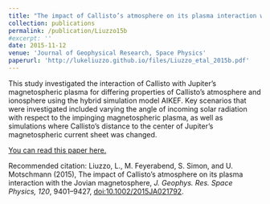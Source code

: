 ```yaml
---
title: "The impact of Callisto’s atmosphere on its plasma interaction with the Jovian magnetosphere"
collection: publications
permalink: /publication/Liuzzo15b
#excerpt: ''
date: 2015-11-12
venue: 'Journal of Geophysical Research, Space Physics'
paperurl: 'http://lukeliuzzo.github.io/files/Liuzzo_etal_2015b.pdf'
---
```

This study investigated the interaction of Callisto with Jupiter’s magnetospheric plasma for differing properties of Callisto’s atmosphere and ionosphere using the hybrid simulation model AIKEF. Key scenarios that were investigated included varying the angle of incoming solar radiation with respect to the impinging magnetospheric plasma, as well as simulations where Callisto’s distance to the center of Jupiter’s magnetospheric current sheet was changed.

[You can read this paper here.](http://lukeliuzzo.github.io/files/Liuzzo_etal_2015b.pdf)

Recommended citation: Liuzzo, L., M. Feyerabend, S. Simon, and U. Motschmann (2015), The impact of Callisto’s atmosphere on its plasma interaction with the Jovian magnetosphere, <i>J. Geophys. Res. Space Physics, 120</i>, 9401–9427, [doi:10.1002/2015JA021792](https://doi.org/10.1002/2015JA021792).
